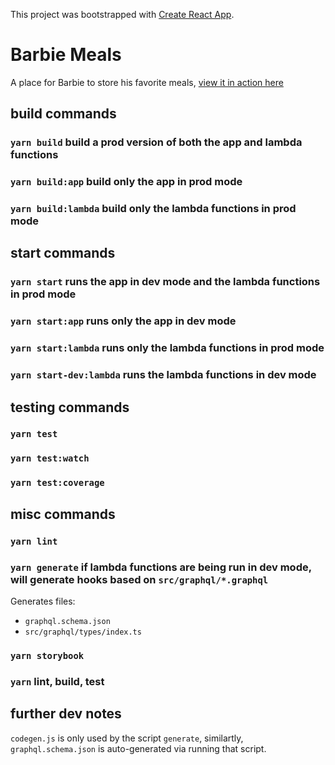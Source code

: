 This project was bootstrapped with [Create React App](https://github.com/facebook/create-react-app).

# Barbie Meals

A place for Barbie to store his favorite meals, [view it in action here](https://barbie-meals.netlify.app/)


## build commands

### `yarn build` build a prod version of both the app and lambda functions
### `yarn build:app` build only the app in prod mode
### `yarn build:lambda` build only the lambda functions in prod mode


## start commands

### `yarn start` runs the app in dev mode and the lambda functions in prod mode
### `yarn start:app` runs only the app in dev mode
### `yarn start:lambda` runs only the lambda functions in prod mode
### `yarn start-dev:lambda` runs the lambda functions in dev mode


## testing commands

### `yarn test`
### `yarn test:watch`
### `yarn test:coverage`


## misc commands
### `yarn lint`

### `yarn generate` if lambda functions are being run in dev mode, will generate hooks based on `src/graphql/*.graphql`
Generates files:
- `graphql.schema.json`
- `src/graphql/types/index.ts`

### `yarn storybook`

### `yarn` lint, build, test


## further dev notes

`codegen.js` is only used by the script `generate`, similartly, `graphql.schema.json` is auto-generated via running that script.
